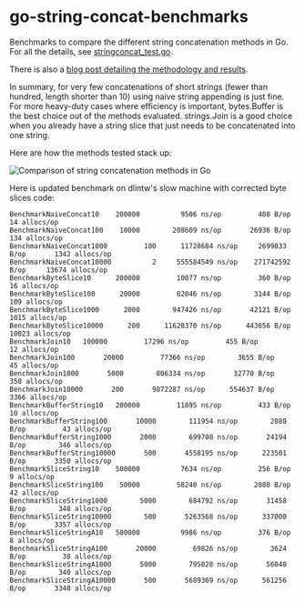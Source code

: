 go-string-concat-benchmarks
===========================

Benchmarks to compare the different string concatenation methods in Go. For all the details, see [stringconcat_test.go](<stringconcat_test.go>).

There is also a [blog post detailing the methodology and results](http://herman.asia/efficient-string-concatenation-in-go).

In summary, for very few concatenations of short strings (fewer than hundred, length shorter than 10) using naive string appending is just fine. For more heavy-duty cases where efficiency is important, bytes.Buffer is the best choice out of the methods evaluated. strings.Join is a good choice when you already have a string slice that just needs to be concatenated into one string.

Here are how the methods tested stack up:

![Comparison of string concatenation methods in Go](http://img.svbtle.com/rlmmrxjtthkg.png)

Here is updated benchmark on dlintw's slow machine with corrected byte slices code:
```
BenchmarkNaiveConcat10	  200000	      9506 ns/op	     408 B/op	      14 allocs/op
BenchmarkNaiveConcat100	   10000	    208609 ns/op	   26936 B/op	     134 allocs/op
BenchmarkNaiveConcat1000	     100	  11728684 ns/op	 2699833 B/op	    1342 allocs/op
BenchmarkNaiveConcat10000	       2	 555584549 ns/op	271742592 B/op	   13674 allocs/op
BenchmarkByteSlice10	  200000	     10077 ns/op	     360 B/op	      16 allocs/op
BenchmarkByteSlice100	   20000	     82046 ns/op	    3144 B/op	     109 allocs/op
BenchmarkByteSlice1000	    2000	    947426 ns/op	   42121 B/op	    1015 allocs/op
BenchmarkByteSlice10000	     200	  11628370 ns/op	  443656 B/op	   10023 allocs/op
BenchmarkJoin10	  100000	     17296 ns/op	     455 B/op	      12 allocs/op
BenchmarkJoin100	   20000	     77366 ns/op	    3655 B/op	      45 allocs/op
BenchmarkJoin1000	    5000	    806334 ns/op	   32770 B/op	     350 allocs/op
BenchmarkJoin10000	     200	   9872287 ns/op	  554637 B/op	    3366 allocs/op
BenchmarkBufferString10	  200000	     11895 ns/op	     433 B/op	      10 allocs/op
BenchmarkBufferString100	   10000	    111954 ns/op	    2880 B/op	      43 allocs/op
BenchmarkBufferString1000	    2000	    699708 ns/op	   24194 B/op	     346 allocs/op
BenchmarkBufferString10000	     500	   4558195 ns/op	  223501 B/op	    3350 allocs/op
BenchmarkSliceString10	  500000	      7634 ns/op	     256 B/op	       9 allocs/op
BenchmarkSliceString100	   50000	     58240 ns/op	    2080 B/op	      42 allocs/op
BenchmarkSliceString1000	    5000	    684792 ns/op	   31458 B/op	     348 allocs/op
BenchmarkSliceString10000	     500	   5263568 ns/op	  337000 B/op	    3357 allocs/op
BenchmarkSliceStringA10	  500000	      9986 ns/op	     376 B/op	       8 allocs/op
BenchmarkSliceStringA100	   20000	     69826 ns/op	    3624 B/op	      38 allocs/op
BenchmarkSliceStringA1000	    5000	    795028 ns/op	   56040 B/op	     340 allocs/op
BenchmarkSliceStringA10000	     500	   5689369 ns/op	  561256 B/op	    3340 allocs/op
```
